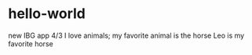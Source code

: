# hello-world
new IBG app 4/3
I love animals; my favorite animal is the horse
Leo is my favorite horse
